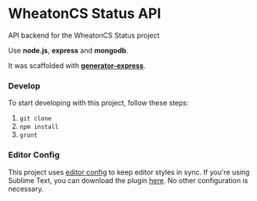 # WheatonCS Status API
API backend for the WheatonCS Status project

Use **node.js**, **express** and **mongodb**.

It was scaffolded with [**generator-express**](https://github.com/petecoop/generator-express).

### Develop
To start developing with this project, follow these steps:

1. `git clone`
2. `npm install`
3. `grunt`

### Editor Config
This project uses [editor config](http://editorconfig.org/) to keep editor styles in sync. If you're using Sublime Text, you can download the plugin [here](https://github.com/sindresorhus/editorconfig-sublime). No other configuration is necessary.
